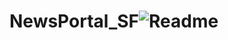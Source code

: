 # NewsPortal_SF![Readme](https://user-images.githubusercontent.com/108686317/207284346-b68847d1-4f39-4d5a-b3b5-16b784a435da.png)
